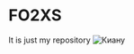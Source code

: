 # FO2XS
 It is just my repository
![Киану](https://user-images.githubusercontent.com/74563717/112508034-3f3a4800-8da0-11eb-9953-1c4737709bd8.jpg)

